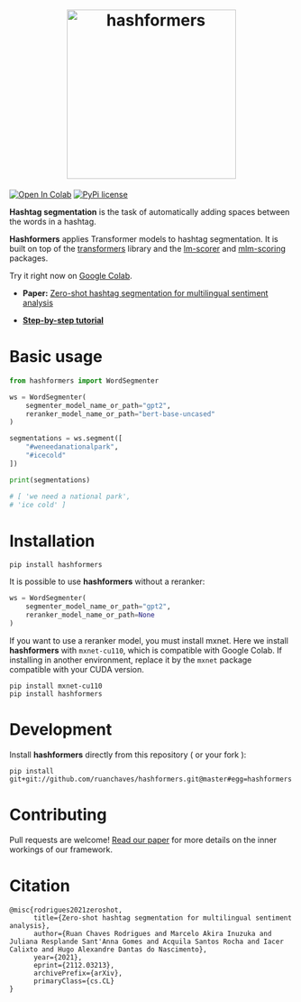 <h1 align="center">
  <img src="https://raw.githubusercontent.com/ruanchaves/hashformers/master/hashformers.png" width="300" title="hashformers">
</h1>

[![Open In Colab](https://colab.research.google.com/assets/colab-badge.svg)](https://colab.research.google.com/github/ruanchaves/hashformers/blob/master/hashformers.ipynb) 
[![PyPi license](https://badgen.net/pypi/license/pip/)](https://pypi.com/project/pip/)  

**Hashtag segmentation** is the task of automatically adding spaces between the words in a hashtag. 

**Hashformers** applies Transformer models to hashtag segmentation. It is built on top of the [transformers](https://github.com/huggingface/transformers) library and the [lm-scorer](https://github.com/simonepri/lm-scorer) and [mlm-scoring](https://github.com/awslabs/mlm-scoring) packages.

Try it right now on [Google Colab](https://colab.research.google.com/github/ruanchaves/hashformers/blob/master/hashformers.ipynb).

* **Paper:** [Zero-shot hashtag segmentation for multilingual sentiment analysis](https://arxiv.org/abs/2112.03213)

* [**Step-by-step tutorial**](https://github.com/ruanchaves/hashformers/blob/master/hashformers.ipynb)

# Basic usage

```python
from hashformers import WordSegmenter

ws = WordSegmenter(
    segmenter_model_name_or_path="gpt2",
    reranker_model_name_or_path="bert-base-uncased"
)

segmentations = ws.segment([
    "#weneedanationalpark",
    "#icecold"
])

print(segmentations)

# [ 'we need a national park',
# 'ice cold' ]
```

# Installation
```
pip install hashformers
```

It is possible to use **hashformers** without a reranker:

```python
ws = WordSegmenter(
    segmenter_model_name_or_path="gpt2",
    reranker_model_name_or_path=None
)
```

If you want to use a reranker model, you must install mxnet. Here we install **hashformers** with `mxnet-cu110`, which is compatible with Google Colab. If installing in another environment, replace it by the `mxnet` package compatible with your CUDA version.

```
pip install mxnet-cu110 
pip install hashformers
```

# Development

Install **hashformers** directly from this repository ( or your fork ):

```
pip install git+git://github.com/ruanchaves/hashformers.git@master#egg=hashformers 
```

# Contributing 

Pull requests are welcome!  [Read our paper](https://arxiv.org/abs/2112.03213) for more details on the inner workings of our framework.

# Citation

```
@misc{rodrigues2021zeroshot,
      title={Zero-shot hashtag segmentation for multilingual sentiment analysis}, 
      author={Ruan Chaves Rodrigues and Marcelo Akira Inuzuka and Juliana Resplande Sant'Anna Gomes and Acquila Santos Rocha and Iacer Calixto and Hugo Alexandre Dantas do Nascimento},
      year={2021},
      eprint={2112.03213},
      archivePrefix={arXiv},
      primaryClass={cs.CL}
}
```